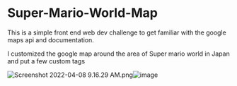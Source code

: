 # Super-Mario-World-Map

This is a simple front end web dev challenge to get familiar with the google maps api and documentation.

I customized the google map around the area of Super mario world in Japan and put a few custom tags

<img src="blob:chrome-untrusted://media-app/3ca7a8e0-c087-4944-930a-a4efb9d67b91" alt="Screenshot 2022-04-08 9.16.29 AM.png"/>![image](https://user-images.githubusercontent.com/91833785/162394947-3b34b542-5e4f-46c0-9cba-ce28caf73b4c.png)
